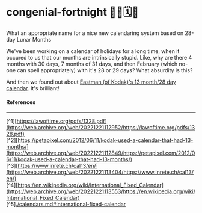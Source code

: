 # congenial-fortnight 📅📆🗓️🧮

 What an appropriate name for a nice new calendaring system based on 28-day Lunar Months

We've been working on a calendar of holidays for a long time, when it occured to us that our months are intrinsically stupid. Like, why are there 4 months with 30 days, 7 months of 31 days, and then February (which no-one can spell appropriately) with it's 28 or 29 days? What absurdity is this?

And then we found out about [Eastman (of Kodak)'s 13 month/28 day calendar](/#1). It's brilliant!

#### References 

---

[^1][https://lawoftime.org/pdfs/1328.pdf](https://web.archive.org/web/20221221112952/https://lawoftime.org/pdfs/1328.pdf)  
[^2][https://petapixel.com/2012/06/11/kodak-used-a-calendar-that-had-13-months/](https://web.archive.org/web/20221221112849/https://petapixel.com/2012/06/11/kodak-used-a-calendar-that-had-13-months/)  
[^3][https://www.inrete.ch/cal13/en/](https://web.archive.org/web/20221221113404/https://www.inrete.ch/cal13/en/)  
[^4][https://en.wikipedia.org/wiki/International_Fixed_Calendar](https://web.archive.org/web/20221221113553/https://en.wikipedia.org/wiki/International_Fixed_Calendar)  
[^5][./calendars.md#international-fixed-calendar](https://github.com/metafaith/congenial-fortnight/blob/prime/calendars.md#international-fixed-calendar)
